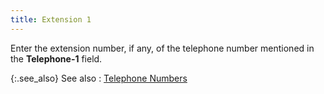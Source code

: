 ```yaml
---
title: Extension 1
---
```



Enter the extension number, if any, of the telephone number mentioned  in the **Telephone-1** field.


{:.see_also}
See also
: [Telephone  Numbers](JavaScript:RelatedTopics1.Click())<!--Metadata type="DesignerControl" startspan
<object CLASSID="clsid:ADB880A6-D8FF-11CF-9377-00AA003B7A11"
	ID=RelatedTopics1
	TYPE="application/x-oleobject">
</object>-->

<object classid="clsid:ADB880A6-D8FF-11CF-9377-00AA003B7A11" id="RelatedTopics1" type="application/x-oleobject"> 
 <param name="Command" value="Related Topics">
<param name="Window" value="second">
<param name="Item1" value="Telephone Numbers;{{site.mc_chm}}/customer-details/customer-billing-information/telephone_numbers_billing.html">
</object><!--Metadata type="DesignerControl" endspan-->

